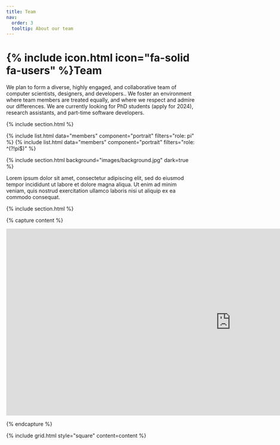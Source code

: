 ```yaml
---
title: Team
nav:
  order: 3
  tooltip: About our team
---
```


# {% include icon.html icon="fa-solid fa-users" %}Team

We plan to form a diverse, highly engaged, and collaborative team of computer scientists, designers, and developers.. We foster an environment where team members are treated equally, and where we respect and admire our differences. We are currently looking for PhD students (apply for 2024), research assistants, and part-time software developers.

{% include section.html %}

{% include list.html data="members" component="portrait" filters="role: pi" %}
{% include list.html data="members" component="portrait" filters="role: ^(?!pi$)" %}

{% include section.html background="images/background.jpg" dark=true %}

Lorem ipsum dolor sit amet, consectetur adipiscing elit, sed do eiusmod tempor
incididunt ut labore et dolore magna aliqua. Ut enim ad minim veniam, quis
nostrud exercitation ullamco laboris nisi ut aliquip ex ea commodo consequat.

{% include section.html %}

{% capture content %}

<iframe src="https://docs.google.com/forms/d/e/1FAIpQLSd_P_k6ev8tNdR1qB6DskcWV_WfpsgOm5_YKFDHgZKAPXHAvg/viewform?embedded=true" width="1200" height="500" frameborder="0" marginheight="0" marginwidth="0">Loading…</iframe>

{% endcapture %}

{% include grid.html style="square" content=content %}

